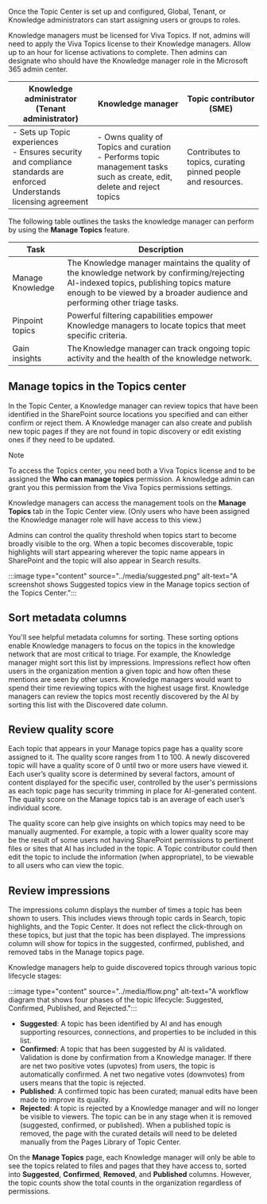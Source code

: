 Once the Topic Center is set up and configured, Global, Tenant, or Knowledge administrators can start assigning users or groups to roles.  

Knowledge managers must be licensed for Viva Topics. If not, admins will need to apply the Viva Topics license to their Knowledge managers. Allow up to an hour for license activations to complete. Then admins can designate who should have the Knowledge manager role in the Microsoft 365 admin center.  

|Knowledge administrator (Tenant administrator)|Knowledge manager|Topic contributor (SME)|
|-|-|-|
|- Sets up Topic experiences <br>- Ensures security and compliance standards are enforced <br>Understands licensing agreement|- Owns quality of Topics and curation <br>- Performs topic management tasks such as create, edit, delete and reject topics|Contributes to topics, curating pinned people and resources.|

The following table outlines the tasks the knowledge manager can perform by using the **Manage Topics** feature.

|Task|Description|
|-|-|
|Manage Knowledge|The Knowledge manager maintains the quality of the knowledge network by confirming/rejecting AI-indexed topics, publishing topics mature enough to be viewed by a broader audience and performing other triage tasks.|
|Pinpoint topics|Powerful filtering capabilities empower Knowledge managers to locate topics that meet specific criteria.| 
|Gain insights|The Knowledge manager can track ongoing topic activity and the health of the knowledge network.|

## Manage topics in the Topics center
In the Topic Center, a Knowledge manager can review topics that have been identified in the SharePoint source locations you specified and can either confirm or reject them. A Knowledge manager can also create and publish new topic pages if they are not found in topic discovery or edit existing ones if they need to be updated. 

>[!NOTE]
> To access the Topics center, you need both a Viva Topics license and to be assigned the **Who can manage topics** permission. A knowledge admin can grant you this permission from the Viva Topics permissions settings.

Knowledge managers can access the management tools on the **Manage Topics** tab in the Topic Center view. (Only users who have been assigned the Knowledge manager role will have access to this view.) 

Admins can control the quality threshold when topics start to become broadly visible to the org. When a topic becomes discoverable, topic highlights will start appearing wherever the topic name appears in SharePoint and the topic will also appear in Search results.

:::image type="content" source="../media/suggested.png" alt-text="A screenshot shows Suggested topics view in the Manage topics section of the Topics Center.":::

## Sort metadata columns 
You'll see helpful metadata columns for sorting. These sorting options enable Knowledge managers to focus on the topics in the knowledge network that are most critical to triage. For example, the Knowledge manager might sort this list by impressions. Impressions reflect how often users in the organization mention a given topic and how often these mentions are seen by other users. Knowledge managers would want to spend their time reviewing topics with the highest usage first. Knowledge managers can review the topics most recently discovered by the AI by sorting this list with the Discovered date column.  

## Review quality score 

Each topic that appears in your Manage topics page has a quality score assigned to it. The quality score ranges from 1 to 100. A newly discovered topic will have a quality score of 0 until two or more users have viewed it. Each user’s quality score is determined by several factors, amount of content displayed for the specific user, controlled by the user's permissions as each topic page has security trimming in place for AI-generated content. The quality score on the Manage topics tab is an average of each user’s individual score. 

The quality score can help give insights on which topics may need to be manually augmented. For example, a topic with a lower quality score may be the result of some users not having SharePoint permissions to pertinent files or sites that AI has included in the topic. A Topic contributor could then edit the topic to include the information (when appropriate), to be viewable to all users who can view the topic. 

## Review impressions 

The impressions column displays the number of times a topic has been shown to users. This includes views through topic cards in Search, topic highlights, and the Topic Center. It does not reflect the click-through on these topics, but just that the topic has been displayed. The impressions column will show for topics in the suggested, confirmed, published, and removed tabs in the Manage topics page. 

Knowledge managers help to guide discovered topics through various topic lifecycle stages: 

:::image type="content" source="../media/flow.png" alt-text="A workflow diagram that shows four phases of the topic lifecycle: Suggested, Confirmed, Published, and Rejected.":::

- **Suggested**: A topic has been identified by AI and has enough supporting resources, connections, and properties to be included in this list. 
- **Confirmed**: A topic that has been suggested by AI is validated. Validation is done by confirmation from a Knowledge manager. If there are net two positive votes (upvotes) from users, the topic is automatically confirmed. A net two negative votes (downvotes) from users means that the topic is rejected. 
- **Published**: A confirmed topic has been curated; manual edits have been made to improve its quality. 
- **Rejected**: A topic is rejected by a Knowledge manager and will no longer be visible to viewers. The topic can be in any stage when it is removed (suggested, confirmed, or published). When a published topic is removed, the page with the curated details will need to be deleted manually from the Pages Library of Topic Center. 

On the **Manage Topics** page, each Knowledge manager will only be able to see the topics related to files and pages that they have access to, sorted into **Suggested**, **Confirmed**, **Removed**, and **Published** columns. However, the topic counts show the total counts in the organization regardless of permissions. 